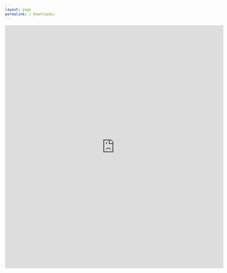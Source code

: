```yaml
---
layout: page
permalink: /_Downloads/
---
```

 <iframe src ="https://www.dropbox.com/s/1ddo93air8qno57/AndyHaldane_Frisbee%26Dog.pdf?dl=0" width="720" height="800" frameborder="0" marginheight="0" marginwidth="0">Wird geladen...</iframe>

